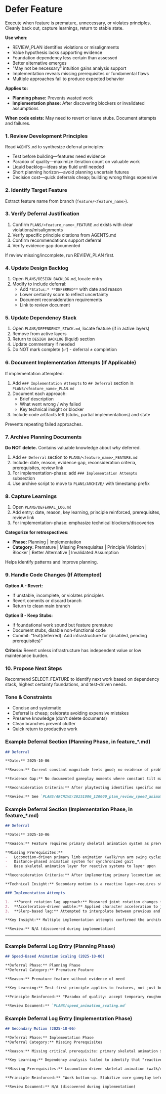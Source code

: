 # Defer Feature

Execute when feature is premature, unnecessary, or violates principles. Cleanly back out, capture learnings, return to stable state.

**Use when:**
- REVIEW_PLAN identifies violations or misalignments
- Value hypothesis lacks supporting evidence
- Foundation dependency less certain than assessed
- Better alternative emerges
- "May not be necessary" intuition gains analysis support
- Implementation reveals missing prerequisites or fundamental flaws
- Multiple approaches fail to produce expected behavior

**Applies to:**
- **Planning phase:** Prevents wasted work
- **Implementation phase:** After discovering blockers or invalidated assumptions

**When code exists:** May need to revert or leave stubs. Document attempts and failures.

### 1. Review Development Principles

Read `AGENTS.md` to synthesize deferral principles:
- Test before building—features need evidence
- Paradox of quality—maximize iteration count on valuable work
- Liquid backlog—ideas stay fluid until needed
- Short planning horizon—avoid planning uncertain futures
- Decision cost—quick deferrals cheap; building wrong things expensive

### 2. Identify Target Feature

Extract feature name from branch (`feature/<feature_name>`).

### 3. Verify Deferral Justification

1. Confirm `PLANS/<feature_name>_FEATURE.md` exists with clear violations/misalignments
2. Verify specific principle citations from AGENTS.md
3. Confirm recommendations support deferral
4. Verify evidence gap documented

If review missing/incomplete, run REVIEW_PLAN first.

### 4. Update Design Backlog

1. Open `PLANS/DESIGN_BACKLOG.md`, locate entry
2. Modify to include deferral:
   - Add `*Status:* **DEFERRED**` with date and reason
   - Lower certainty score to reflect uncertainty
   - Document reconsideration requirements
   - Link to review document

### 5. Update Dependency Stack

1. Open `PLANS/DEPENDENCY_STACK.md`, locate feature (if in active layers)
2. Remove from active layers
3. Return to `DESIGN BACKLOG` (liquid) section
4. Update commentary if needed
5. Do NOT mark complete (✅) - deferral ≠ completion

### 6. Document Implementation Attempts (If Applicable)

If implementation attempted:
1. Add `### Implementation Attempts` to `## Deferral` section in `PLANS/<feature_name>_PLAN.md`
2. Document each approach:
   - Brief description
   - What went wrong / why failed
   - Key technical insight or blocker
3. Include code artifacts left (stubs, partial implementations) and state

Prevents repeating failed approaches.

### 7. Archive Planning Documents

**Do NOT delete.** Contains valuable knowledge about *why* deferred.

1. Add `## Deferral` section to `PLANS/<feature_name>_FEATURE.md`
2. Include: date, reason, evidence gap, reconsideration criteria, prerequisites, review link
3. For implementation-phase: add `### Implementation Attempts` subsection
4. Use archive script to move to `PLANS/ARCHIVE/` with timestamp prefix

### 8. Capture Learnings

1. Open `PLANS/DEFERRAL_LOG.md`
2. Add entry: date, reason, key learning, principle reinforced, prerequisites, review link
3. For implementation-phase: emphasize technical blockers/discoveries

**Categorize for retrospectives:**
- **Phase:** Planning | Implementation
- **Category:** Premature | Missing Prerequisites | Principle Violation | Blocker | Better Alternative | Invalidated Assumption

Helps identify patterns and improve planning.

### 9. Handle Code Changes (If Attempted)

**Option A - Revert:**
- If unstable, incomplete, or violates principles
- Revert commits or discard branch
- Return to clean main branch

**Option B - Keep Stubs:**
- If foundational work sound but feature premature
- Document stubs, disable non-functional code
- Commit: "feat(deferred): Add infrastructure for <feature> (disabled, pending prerequisites)"

**Criteria:** Revert unless infrastructure has independent value or low maintenance burden.

### 10. Propose Next Steps

Recommend SELECT_FEATURE to identify next work based on dependency stack, highest certainty foundations, and test-driven needs.

### Tone & Constraints

- Concise and systematic
- Deferral is cheap; celebrate avoiding expensive mistakes
- Preserve knowledge (don't delete documents)
- Clean branches prevent clutter
- Quick return to productive work

### Example Deferral Section (Planning Phase, in feature_*.md)

```markdown
## Deferral

**Date:** 2025-10-06

**Reason:** Current constant magnitude feels good; no evidence of problem requiring speed scaling.

**Evidence Gap:** No documented gameplay moments where constant tilt magnitude fails (e.g., "tilt too subtle at max speed").

**Reconsideration Criteria:** After playtesting identifies specific moments where tilt magnitude is inadequate at high speeds or distracting at low speeds.

**Review:** See `PLANS/ARCHIVE/20251006_120000_plan_review_speed_animation_scaling.md` for full analysis
```

### Example Deferral Section (Implementation Phase, in feature_*.md)

```markdown
## Deferral

**Date:** 2025-10-06

**Reason:** Feature requires primary skeletal animation system as prerequisite. Current static T-pose skeleton has no base motion for secondary motion to react to.

**Missing Prerequisites:**
-   Locomotion-driven primary limb animation (walk/run arm swing cycles)
-   Distance-phased animation system for synchronized gait
-   Base skeletal animation layer for reactive systems to layer upon

**Reconsideration Criteria:** After implementing primary locomotion animation system (dependency layer below reactive animation).

**Technical Insight:** Secondary motion is a reactive layer—requires stable primary animation beneath it per procedural animation layering principles.

### Implementation Attempts

1.  **Parent rotation lag approach:** Measured joint rotation changes frame-to-frame. Failed because T-pose joints don't rotate—no parent motion to lag behind.
2.  **Acceleration-driven wobble:** Applied character acceleration to joint rotations directly. Produced unstable/wild spinning due to lack of base pose to offset from.
3.  **Slerp-based lag:** Attempted to interpolate between previous and current joint rotations. Failed for same reason—no meaningful rotation changes exist in static T-pose.

**Key Insight:** Multiple implementation attempts confirmed the architectural blocker rather than implementation bugs. Static data structure ≠ animated data structure. Reactive layers need motion sources, not just data structures.

**Review:** N/A (discovered during implementation)
```

---

### Example Deferral Log Entry (Planning Phase)

```markdown
## Speed-Based Animation Scaling (2025-10-06)

**Deferral Phase:** Planning Phase
**Deferral Category:** Premature Feature

**Reason:** Premature feature without evidence of need

**Key Learning:** Test-first principle applies to features, not just bugs. "May not be necessary" intuitions deserve investigation before planning entire iterations. Current system working well is evidence to preserve, not improve speculatively.

**Principle Reinforced:** "Paradox of quality: accept temporary roughness early to maximize iteration count" and "Test before building"

**Review Document:** `PLANS/speed_animation_scaling.md`
```

### Example Deferral Log Entry (Implementation Phase)

```markdown
## Secondary Motion (2025-10-06)

**Deferral Phase:** Implementation Phase
**Deferral Category:** Missing Prerequisites

**Reason:** Missing critical prerequisite: primary skeletal animation system

**Key Learning:** Dependency analysis failed to identify that "reactive animation layer" requires a stable "primary animation layer" beneath it. Secondary motion needs base motion to react to—a static T-pose has no motion to add wobble on top of. Multiple implementation attempts confirmed the architectural blocker rather than implementation bugs.

**Missing Prerequisites:** Locomotion-driven skeletal animation (walk/run cycles, arm swing synchronized to gait)

**Principle Reinforced:** "Work bottom-up. Stabilize core gameplay before adding layers" and "Dependency = if A changes, B must change. Uncertainty multiplies up the stack."

**Review Document:** N/A (discovered during implementation)
```
